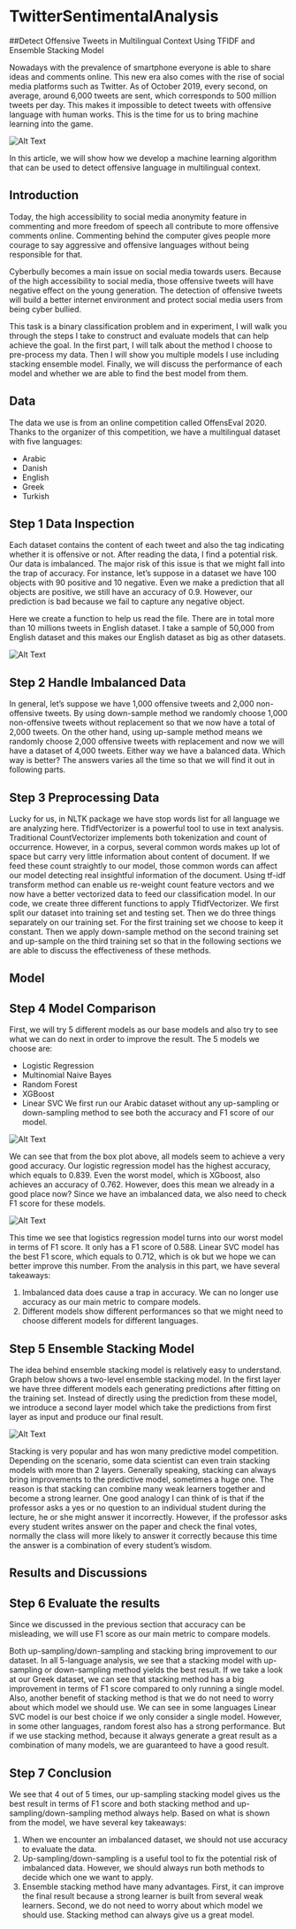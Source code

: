 # TwitterSentimentalAnalysis

##Detect Offensive Tweets in Multilingual Context Using TFIDF and Ensemble Stacking Model

Nowadays with the prevalence of smartphone everyone is able to share ideas and comments online. This new era also comes with the rise of social media platforms such as Twitter. As of October 2019, every second, on average, around 6,000 tweets are sent, which corresponds to 500 million tweets per day. This makes it impossible to detect tweets with offensive language with human works. This is the time for us to bring machine learning into the game.

![Alt Text](https://www.niemanlab.org/images/wordle_wordle-300x160.png)

In this article, we will show how we develop a machine learning algorithm that can be used to detect offensive language in multilingual context.

## Introduction

Today, the high accessibility to social media anonymity feature in commenting and more freedom of speech all contribute to more offensive comments online. Commenting behind the computer gives people more courage to say aggressive and offensive languages without being responsible for that.

Cyberbully becomes a main issue on social media towards users. Because of the high accessibility to social media, those offensive tweets will have negative effect on the young generation. The detection of offensive tweets will build a better internet environment and protect social media users from being cyber bullied.

This task is a binary classification problem and in experiment, I will walk you through the steps I take to construct and evaluate models that can help achieve the goal. In the first part, I will talk about the method I choose to pre-process my data. Then I will show you multiple models I use including stacking ensemble model. Finally, we will discuss the performance of each model and whether we are able to find the best model from them.

## Data

The data we use is from an online competition called OffensEval 2020. Thanks to the organizer of this competition, we have a multilingual dataset with five languages:
- Arabic
- Danish
- English
- Greek
- Turkish

## Step 1 Data Inspection
Each dataset contains the content of each tweet and also the tag indicating whether it is offensive or not. After reading the data, I find a potential risk. Our data is imbalanced. The major risk of this issue is that we might fall into the trap of accuracy. For instance, let’s suppose in a dataset we have 100 objects with 90 positive and 10 negative. Even we make a prediction that all objects are positive, we still have an accuracy of 0.9. However, our prediction is bad because we fail to capture any negative object.

Here we create a function to help us read the file. There are in total more than 10 millions tweets in English dataset. I take a sample of 50,000 from English dataset and this makes our English dataset as big as other datasets.

![Alt Text](https://github.com/czj818/TwitterSentimentalAnalysis/blob/main/EDA_boxplot.jpeg)

## Step 2 Handle Imbalanced Data

In general, let’s suppose we have 1,000 offensive tweets and 2,000 non-offensive tweets. By using down-sample method we randomly choose 1,000 non-offensive tweets without replacement so that we now have a total of 2,000 tweets. On the other hand, using up-sample method means we randomly choose 2,000 offensive tweets with replacement and now we will have a dataset of 4,000 tweets. Either way we have a balanced data. Which way is better? The answers varies all the time so that we will find it out in following parts.

## Step 3 Preprocessing Data

Lucky for us, in NLTK package we have stop words list for all language we are analyzing here.
TfidfVectorizer is a powerful tool to use in text analysis. Traditional CountVectorizer implements both tokenization and count of occurrence. However, in a corpus, several common words makes up lot of space but carry very little information about content of document. If we feed these count straightly to our model, those common words can affect our model detecting real insightful information of the document. Using tf-idf transform method can enable us re-weight count feature vectors and we now have a better vectorized data to feed our classification model.
In our code, we create three different functions to apply TfidfVectorizer. We first split our dataset into training set and testing set. Then we do three things separately on our training set. For the first training set we choose to keep it constant. Then we apply down-sample method on the second training set and up-sample on the third training set so that in the following sections we are able to discuss the effectiveness of these methods.

## Model

## Step 4 Model Comparison

First, we will try 5 different models as our base models and also try to see what we can do next in order to improve the result.
The 5 models we choose are:
- Logistic Regression
- Multinomial Naive Bayes
- Random Forest
- XGBoost
- Linear SVC
We first run our Arabic dataset without any up-sampling or down-sampling method to see both the accuracy and F1 score of our model.

![Alt Text](https://github.com/czj818/TwitterSentimentalAnalysis/blob/main/img/arabic_acc.jpeg)

We can see that from the box plot above, all models seem to achieve a very good accuracy. Our logistic regression model has the highest accuracy, which equals to 0.839. Even the worst model, which is XGboost, also achieves an accuracy of 0.762. However, does this mean we already in a good place now? Since we have an imbalanced data, we also need to check F1 score for these models.

![Alt Text](https://github.com/czj818/TwitterSentimentalAnalysis/blob/main/img/arabic_f1.jpeg)

This time we see that logistics regression model turns into our worst model in terms of F1 score. It only has a F1 score of 0.588. Linear SVC model has the best F1 score, which equals to 0.712, which is ok but we hope we can better improve this number.
From the analysis in this part, we have several takeaways:
1. Imbalanced data does cause a trap in accuracy. We can no longer use accuracy as our main metric to compare models.
2. Different models show different performances so that we might need to choose different models for different languages.

## Step 5 Ensemble Stacking Model

The idea behind ensemble stacking model is relatively easy to understand. Graph below shows a two-level ensemble stacking model. In the first layer we have three different models each generating predictions after fitting on the training set. Instead of directly using the prediction from these model, we introduce a second layer model which take the predictions from first layer as input and produce our final result.

![Alt Text](https://github.com/czj818/TwitterSentimentalAnalysis/blob/main/img/stacking.jpeg)

Stacking is very popular and has won many predictive model competition. Depending on the scenario, some data scientist can even train stacking models with more than 2 layers. Generally speaking, stacking can always bring improvements to the predictive model, sometimes a huge one.
The reason is that stacking can combine many weak learners together and become a strong learner. One good analogy I can think of is that if the professor asks a yes or no question to an individual student during the lecture, he or she might answer it incorrectly. However, if the professor asks every student writes answer on the paper and check the final votes, normally the class will more likely to answer it correctly because this time the answer is a combination of every student’s wisdom.

## Results and Discussions

## Step 6 Evaluate the results

Since we discussed in the previous section that accuracy can be misleading, we will use F1 score as our main metric to compare models. 

Both up-sampling/down-sampling and stacking bring improvement to our dataset. In all 5-language analysis, we see that a stacking model with up-sampling or down-sampling method yields the best result. If we take a look at our Greek dataset, we can see that stacking method has a big improvement in terms of F1 score compared to only running a single model.
Also, another benefit of stacking method is that we do not need to worry about which model we should use. We can see in some languages Linear SVC model is our best choice if we only consider a single model. However, in some other languages, random forest also has a strong performance. But if we use stacking method, because it always generate a great result as a combination of many models, we are guaranteed to have a good result.

## Step 7 Conclusion

We see that 4 out of 5 times, our up-sampling stacking model gives us the best result in terms of F1 score and both stacking method and up-sampling/down-sampling method always help.
Based on what is shown from the model, we have several key takeaways:
1. When we encounter an imbalanced dataset, we should not use accuracy to evaluate the data.
2. Up-sampling/down-sampling is a useful tool to fix the potential risk of imbalanced data. However, we should always run both methods to decide which one we want to apply.
3. Ensemble stacking method have many advantages. First, it can improve the final result because a strong learner is built from several weak learners. Second, we do not need to worry about which model we should use. Stacking method can always give us a great model.

